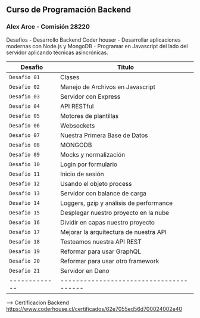 ## Curso de Programación Backend
### Alex Arce - Comisión 28220

Desafíos - Desarrollo Backend Coder houser -  Desarrollar aplicaciones modernas con Node.js y MongoDB -  Programar en Javascript del lado del servidor aplicando técnicas asincrónicas. 


| Desafio       | Titulo                                  |
| ------------- | --------------------------------------- |
| `Desafio 01`  | Clases                                  |
| `Desafio 02`  | Manejo de Archivos en Javascript        |
| `Desafio 03`  | Servidor con Express                    |
| `Desafio 04`  | API RESTful                             |
| `Desafio 05`  | Motores de plantillas                   |
| `Desafio 06`  | Websockets                              |
| `Desafio 07`  | Nuestra Primera Base de Datos           |
| `Desafio 08`  | MONGODB                                 |
| `Desafio 09`  | Mocks y normalización                   |
| `Desafio 10`  | Login por formulario                    |
| `Desafio 11`  | Inicio de sesión                        |
| `Desafio 12`  | Usando el objeto process                |
| `Desafio 13`  | Servidor con balance de carga           |
| `Desafio 14`  | Loggers, gzip y análisis de performance |
| `Desafio 15`  | Desplegar nuestro proyecto en la nube   |
| `Desafio 16`  | Dividir en capas nuestro proyecto       |
| `Desafio 17`  | Mejorar la arquitectura de nuestra API  |
| `Desafio 18`  | Testeamos nuestra API REST              |
| `Desafio 19`  | Reformar para usar GraphQL              |
| `Desafio 20`  | Reformar para usar otro framework       |
| `Desafio 21`  | Servidor en Deno                        |
| ------------- | --------------------------------------- |


--> Certificacion Backend 
<a href="https://www.coderhouse.cl/certificados/62e7055ed56d700024002e40">https://www.coderhouse.cl/certificados/62e7055ed56d700024002e40</a>
